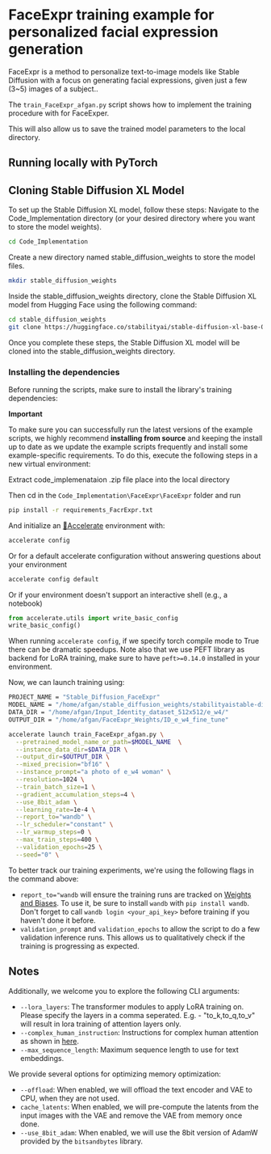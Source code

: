# FaceExpr training example for personalized facial expression generation

FaceExpr is a method to personalize text-to-image models like Stable Diffusion with a focus on generating facial expressions, given just a few (3~5) images of a subject..

The `train_FaceExpr_afgan.py` script shows how to implement the training procedure with for FaceExper. 


This will also allow us to save the trained model parameters to the local directory.

## Running locally with PyTorch
## Cloning Stable Diffusion XL Model
To set up the Stable Diffusion XL model, follow these steps:
Navigate to the Code_Implementation directory (or your desired directory where you want to store the model weights).
```bash
cd Code_Implementation
```
Create a new directory named stable_diffusion_weights to store the model files.
```bash
mkdir stable_diffusion_weights
```
Inside the stable_diffusion_weights directory, clone the Stable Diffusion XL model from Hugging Face using the following command:
```bash
cd stable_diffusion_weights
git clone https://huggingface.co/stabilityai/stable-diffusion-xl-base-0.9

```
Once you complete these steps, the Stable Diffusion XL model will be cloned into the stable_diffusion_weights directory.


### Installing the dependencies

Before running the scripts, make sure to install the library's training dependencies:

**Important**

To make sure you can successfully run the latest versions of the example scripts, we highly recommend **installing from source** and keeping the install up to date as we update the example scripts frequently and install some example-specific requirements. To do this, execute the following steps in a new virtual environment:

Extract code_implemenataion .zip file place into the local directory

Then cd in the `Code_Implementation\FaceExpr\FaceExpr` folder and run
```bash
pip install -r requirements_FacrExpr.txt
```

And initialize an [🤗Accelerate](https://github.com/huggingface/accelerate/) environment with:

```bash
accelerate config
```

Or for a default accelerate configuration without answering questions about your environment

```bash
accelerate config default
```

Or if your environment doesn't support an interactive shell (e.g., a notebook)

```python
from accelerate.utils import write_basic_config
write_basic_config()
```

When running `accelerate config`, if we specify torch compile mode to True there can be dramatic speedups.
Note also that we use PEFT library as backend for LoRA training, make sure to have `peft>=0.14.0` installed in your environment.

Now, we can launch training using:

```bash
PROJECT_NAME = "Stable_Diffusion_FaceExpr"
MODEL_NAME = "/home/afgan/stable_diffusion_weights/stabilityaistable-diffusion-xl-base-1.0"
DATA_DIR = "/home/afgan/Input_Identity_dataset_512x512/e_w4/"
OUTPUT_DIR = "/home/afgan/FaceExpr_Weights/ID_e_w4_fine_tune"

accelerate launch train_FaceExpr_afgan.py \
  --pretrained_model_name_or_path=$MODEL_NAME  \
  --instance_data_dir=$DATA_DIR \
  --output_dir=$OUTPUT_DIR \
  --mixed_precision="bf16" \
  --instance_prompt="a photo of e_w4 woman" \
  --resolution=1024 \
  --train_batch_size=1 \
  --gradient_accumulation_steps=4 \
  --use_8bit_adam \
  --learning_rate=1e-4 \
  --report_to="wandb" \
  --lr_scheduler="constant" \
  --lr_warmup_steps=0 \
  --max_train_steps=400 \
  --validation_epochs=25 \
  --seed="0" \
```

To better track our training experiments, we're using the following flags in the command above:

* `report_to="wandb` will ensure the training runs are tracked on [Weights and Biases](https://wandb.ai/site). To use it, be sure to install `wandb` with `pip install wandb`. Don't forget to call `wandb login <your_api_key>` before training if you haven't done it before.
* `validation_prompt` and `validation_epochs` to allow the script to do a few validation inference runs. This allows us to qualitatively check if the training is progressing as expected.

## Notes

Additionally, we welcome you to explore the following CLI arguments:

* `--lora_layers`: The transformer modules to apply LoRA training on. Please specify the layers in a comma seperated. E.g. - "to_k,to_q,to_v" will result in lora training of attention layers only.
* `--complex_human_instruction`: Instructions for complex human attention as shown in [here](https://github.com/NVlabs/Sana/blob/main/configs/sana_app_config/Sana_1600M_app.yaml#L55).
* `--max_sequence_length`: Maximum sequence length to use for text embeddings.


We provide several options for optimizing memory optimization:

* `--offload`: When enabled, we will offload the text encoder and VAE to CPU, when they are not used.
* `cache_latents`: When enabled, we will pre-compute the latents from the input images with the VAE and remove the VAE from memory once done.
* `--use_8bit_adam`: When enabled, we will use the 8bit version of AdamW provided by the `bitsandbytes` library.

